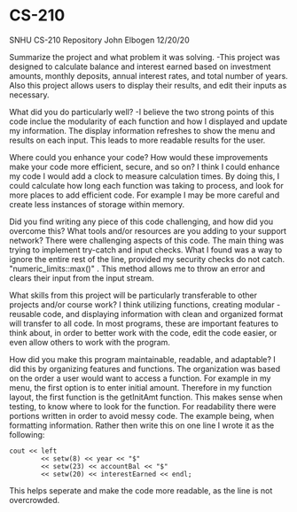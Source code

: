 # CS-210
SNHU CS-210 Repository
John Elbogen
12/20/20

Summarize the project and what problem it was solving.
-This project was designed to calculate balance and interest earned based on investment amounts, monthly deposits, annual interest rates, and total number of years.  Also this project allows users to display their results, and edit their inputs as necessary.

What did you do particularly well?
-I believe the two strong points of this code inclue the modularity of each function and how I displayed and update my information.  The display information refreshes to show the menu and results on each input.  This leads to more readable results for the user.

Where could you enhance your code? How would these improvements make your code more efficient, secure, and so on?
I think I could enhance my code I would add a clock to measure calculation times.  By doing this, I could calculate how long each function was taking to process, and look for more places to add efficient code.  For example I may be more careful and create less instances of storage within memory.

Did you find writing any piece of this code challenging, and how did you overcome this? What tools and/or resources are you adding to your support network?
There were challenging aspects of this code.  The main thing was trying to implement try-catch and input checks.  What I found was a way to ignore the entire rest of the line, provided my security checks do not catch.  "numeric_limits<streamsize>::max()" . This method allows me to throw an error and clears their input from the input stream.
  
What skills from this project will be particularly transferable to other projects and/or course work?
I think utilizing functions, creating modular - reusable code, and displaying information with clean and organized format will transfer to all code.  In most programs, these are important features to think about, in order to better work with the code, edit the code easier, or even allow others to work with the program.

How did you make this program maintainable, readable, and adaptable?
I did this by organizing features and functions.  The organization was based on the order a user would want to access a function.  For example in my menu, the first option is to enter initial amount.  Therefore in my function layout, the first function is the getInitAmt function.  This makes sense when testing, to know where to look for the function.  For readability there were portions written in order to avoid messy code.  The example being, when formatting information.  Rather then write this on one line I wrote it as the following:

```
cout << left
		<< setw(8) << year << "$"
		<< setw(23) << accountBal << "$"
		<< setw(20) << interestEarned << endl;
```
 
This helps seperate and make the code more readable, as the line is not overcrowded.
